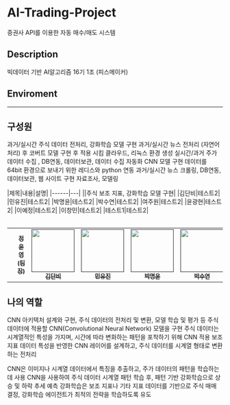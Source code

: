 # AI-Trading-Project
증권사 API를 이용한 자동 매수/매도 시스템

## Description
빅데이터 기반 AI알고리즘 16기 1조 (피스메이커)

## Enviroment
----

## 구성원

 
 과거/실시간 주식 데이터 전처리, 강화학습 모델 구현
 과거/실시간 뉴스 전처리 (자연어 처리) 후 코버트 모델 구현 후 적용 시킴
 클라우드, 리눅스 환경 생성
 실시간/과거 주가 데이터 수집 , DB연동, 데이터보관, 데이터 수집 자동화
 CNN 모델 구현
 데이터를 64bit 환경으로 보내기 위한 레디스와 python 연동
 과거/실시간 뉴스 크롤링, DB연동, 데이터보관, 웹 사이트 구현
 자료조사, 모델링

<table>
  <tbody>
|제목|내용|설명|
|------|---|
||주식 보조 지표, 강화학습 모델 구현|
|김단비|테스트2|
|민유진|테스트2|
|박명윤|테스트2|
|박수연|테스트2|
|여주원|테스트2|
|윤광현|테스트2|
|이예정|테스트2|
|이창민|테스트2|
|테스트1|테스트2|
 </tbody>
</table>

<table>
  <tbody>
    <td>
      <td align="center"><a href=""><img src="width="100px;" alt=""/><br /><sub><b> 정윤영 (팀장) </b></sub></a><br /></td>
      <td align="center"><a href=""><img src="" width="100px;" alt=""/><br /><sub><b> 김단비 </b></sub></a><br /></td>
      <td align="center"><a href=""><img src="" width="100px;" alt=""/><br /><sub><b> 민유진 </b></sub></a><br /></td>
      <td align="center"><a href=""><img src="" width="100px;" alt=""/><br /><sub><b> 박명윤 </b></sub></a><br /></td>
      <td align="center"><a href=""><img src="" width="100px;" alt=""/><br /><sub><b> 박수연 </b></sub></a><br /></td>
      <td align="center"><a href=""><img src="" width="100px;" alt=""/><br /><sub><b> 여주원 </b></sub></a><br /></td>
      <td align="center"><a href=""><img src="" width="100px;" alt=""/><br /><sub><b> 윤광현 </b></sub></a><br /></td>
    </td>
  </tbody>
</table>



## 나의 역할
CNN 아키텍처 설계와 구현, 주식 데이터의 전처리 및 변환, 모델 학습 및 평가 등
주식 데이터에 적용할 CNN(Convolutional Neural Network) 모델을 구현
주식 데이터는 시계열적인 특성을 가지며, 시간에 따라 변화하는 패턴을 포착하기 위해 CNN 적용
보조 지표 데이터 특성을 반영한 CNN 레이어를 설계하고, 주식 데이터를 시계열 형태로 변환하는 전처리

CNN은 이미지나 시계열 데이터에서 특징을 추출하고, 주가 데이터의 패턴을 학습하는 데 사용
CNN을 사용하여 주식 데이터 시계열 패턴 학습 후, 패턴 기반 강화학습으로 상승 및 하락 추세 예측
강화학습은 보조 지표나 기타 지표 데이터를 기반으로 주식 매매 결정, 강화학습 에이전트가 최적의 전략을 학습하도록 유도




